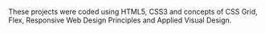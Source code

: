 These projects were coded using HTML5, CSS3 and concepts of CSS Grid, Flex, Responsive Web Design Principles and Applied Visual Design.

